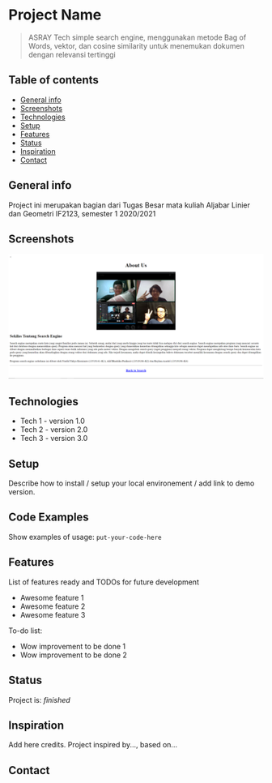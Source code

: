 # Project Name
> ASRAY Tech simple search engine, menggunakan metode Bag of Words, vektor, 
dan cosine similarity untuk menemukan dokumen dengan relevansi tertinggi

## Table of contents
* [General info](#general-info)
* [Screenshots](#screenshots)
* [Technologies](#technologies)
* [Setup](#setup)
* [Features](#features)
* [Status](#status)
* [Inspiration](#inspiration)
* [Contact](#contact)

## General info
Project ini merupakan bagian dari Tugas Besar mata kuliah Aljabar Linier dan Geometri IF2123, semester 1 2020/2021

## Screenshots
![Example screenshot](./img/screenshot.png)

## Technologies
* Tech 1 - version 1.0
* Tech 2 - version 2.0
* Tech 3 - version 3.0

## Setup
Describe how to install / setup your local environement / add link to demo version.

## Code Examples
Show examples of usage:
`put-your-code-here`

## Features
List of features ready and TODOs for future development
* Awesome feature 1
* Awesome feature 2
* Awesome feature 3

To-do list:
* Wow improvement to be done 1
* Wow improvement to be done 2

## Status
Project is:  _finished_

## Inspiration
Add here credits. Project inspired by..., based on...

## Contact
